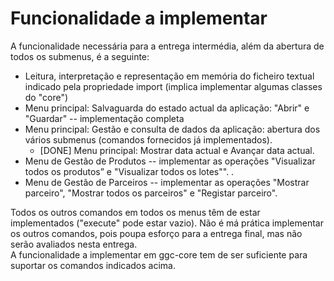 # Funcionalidade a implementar

A funcionalidade necessária para a entrega intermédia, além da abertura de todos os submenus, é a seguinte:
- Leitura, interpretação e representação em memória do ficheiro textual indicado pela propriedade import (implica implementar algumas classes do "core")
- Menu principal: Salvaguarda do estado actual da aplicação: "Abrir" e "Guardar" -- implementação completa
- Menu principal: Gestão e consulta de dados da aplicação: abertura dos vários submenus (comandos fornecidos já implementados).
    - [DONE] Menu principal: Mostrar data actual e Avançar data actual.
- Menu de Gestão de Produtos -- implementar as operações "Visualizar todos os produtos” e "Visualizar todos os lotes"". .
- Menu de Gestão de Parceiros -- implementar as operações "Mostrar parceiro", "Mostrar todos os parceiros" e "Registar parceiro".

Todos os outros comandos em todos os menus têm de estar implementados ("execute" pode estar vazio). Não é má prática implementar os outros comandos, pois poupa esforço para a entrega final, mas não serão avaliados nesta entrega.  
A funcionalidade a implementar em ggc-core tem de ser suficiente para suportar os comandos indicados acima.
